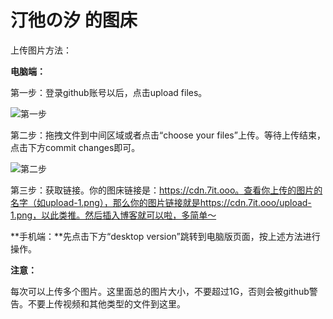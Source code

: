 # 汀彵の汐 的图床

上传图片方法：

**电脑端：**

第一步：登录github账号以后，点击upload files。

![第一步](https://zby2461306899.github.io/blog-images/upload-1.png)

第二步：拖拽文件到中间区域或者点击“choose your files”上传。等待上传结束，点击下方commit changes即可。

![第二步](https://zby2461306899.github.io/blog-images/upload-2.png)

第三步：获取链接。你的图床链接是：https://cdn.7it.ooo。查看你上传的图片的名字（如upload-1.png），那么你的图片链接就是https://cdn.7it.ooo/upload-1.png，以此类推。然后插入博客就可以啦，多简单～

**手机端：**先点击下方“desktop version”跳转到电脑版页面，按上述方法进行操作。

**注意：**

每次可以上传多个图片。这里面总的图片大小，不要超过1G，否则会被github警告。不要上传视频和其他类型的文件到这里。
